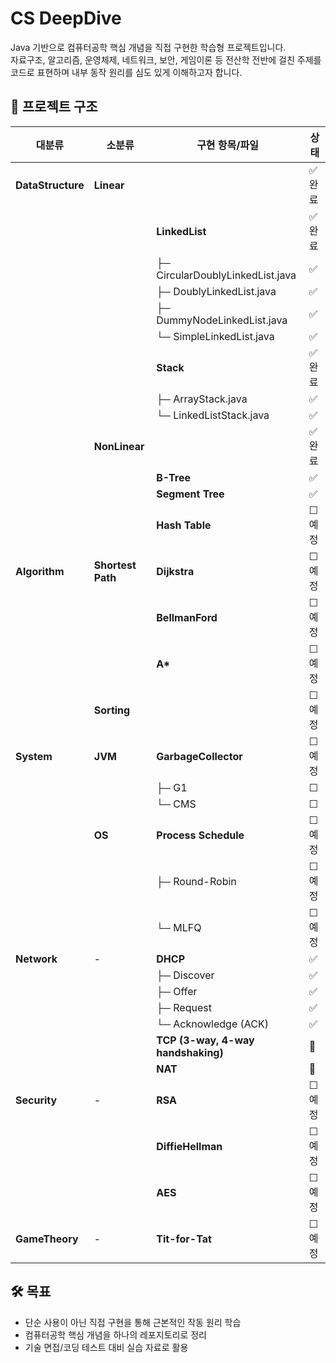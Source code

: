 # CS DeepDive

Java 기반으로 컴퓨터공학 핵심 개념을 직접 구현한 학습형 프로젝트입니다.  
자료구조, 알고리즘, 운영체제, 네트워크, 보안, 게임이론 등 전산학 전반에 걸친 주제를 코드로 표현하며 내부 동작 원리를 심도 있게 이해하고자 합니다.


## 📁 프로젝트 구조

| 대분류             | 소분류              | 구현 항목/파일                         | 상태     |
|--------------------|----------------------|----------------------------------------|----------|
| **DataStructure**  | **Linear**           |                                        | ✅ 완료  |
|                    |                      | **LinkedList**                         | ✅ 완료  |
|                    |                      | ├─ CircularDoublyLinkedList.java       | ✅       |
|                    |                      | ├─ DoublyLinkedList.java               | ✅       |
|                    |                      | ├─ DummyNodeLinkedList.java            | ✅       |
|                    |                      | └─ SimpleLinkedList.java               | ✅       |
|                    |                      | **Stack**                              | ✅ 완료  |
|                    |                      | ├─ ArrayStack.java                     | ✅       |
|                    |                      | └─ LinkedListStack.java                | ✅       |
|                    | **NonLinear**        |                                        | ✅ 완료  |
|                    |                      | **B-Tree**                             | ✅       |
|                    |                      | **Segment Tree**                       | ✅       |
|                    |                      | **Hash Table**                         | ☐ 예정  |
| **Algorithm**      | **Shortest Path**    | **Dijkstra**                           | ☐ 예정  |
|                    |                      | **BellmanFord**                        | ☐ 예정  |
|                    |                      | **A\***                                | ☐ 예정  |
|                    | **Sorting**          |                                        | ☐ 예정  |
| **System**         | **JVM**              | **GarbageCollector**                   | ☐ 예정  |
|                    |                      | ├─ G1                                  | ☐       |
|                    |                      | └─ CMS                                 | ☐       |
|                    | **OS**               | **Process Schedule**                   | ☐ 예정  |
|                    |                      | ├─ Round-Robin                         | ☐ 예정  |
|                    |                      | └─ MLFQ                                | ☐ 예정  |
| **Network**        | -                    | **DHCP**                               | ✅       |
|                    |                      | ├─ Discover                            | ✅       |
|                    |                      | ├─ Offer                               | ✅       |
|                    |                      | ├─ Request                             | ✅       |
|                    |                      | └─ Acknowledge (ACK)                   | ✅       |
|                    |                      | **TCP (3-way, 4-way handshaking)**     | 🔧       |
|                    |                      | **NAT**                                | 🔧       |
| **Security**       | -                    | **RSA**                                | ☐ 예정  |
|                    |                      | **DiffieHellman**                      | ☐ 예정  |
|                    |                      | **AES**                                | ☐ 예정  |
| **GameTheory**     | -                    | **Tit-for-Tat**                        | ☐ 예정  |


## 🛠️ 목표

- 단순 사용이 아닌 직접 구현을 통해 근본적인 작동 원리 학습
- 컴퓨터공학 핵심 개념을 하나의 레포지토리로 정리
- 기술 면접/코딩 테스트 대비 실습 자료로 활용
